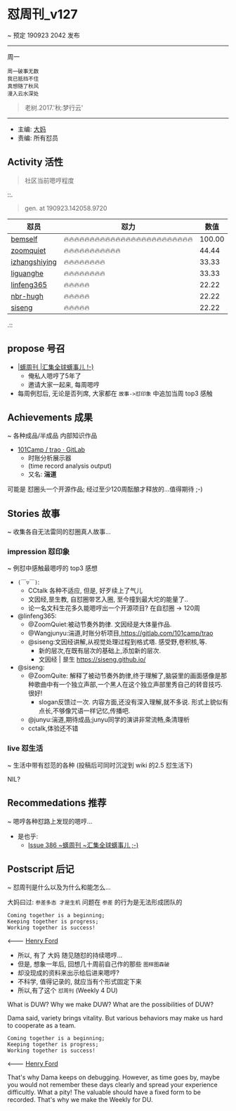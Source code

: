 # 怼周刊_v127
~ 预定 190923 2042 发布

-----------------------------------------
周一

    周一破事无数
    我已抵挡不住
    真想随了秋风
    漫入云水深处

> 老树.2017.'秋:梦行云'

-----------------------------------------

- 主编: [大妈](http://du.zoomquiet.io/2014-02/ac0-zq/)
- 责编: 所有怼员

## Activity 活性
> 社区当前嗯哼程度


::.

> gen. at 190923.142058.9720 

 怼员 | 怼力 | 数值 
---- | ---- | ----
[bemself](https://du.101.camp/PoDU/v0/bemself/) | 🔥🔥🔥🔥🔥🔥🔥🔥🔥🔥🔥🔥🔥🔥🔥🔥🔥🔥🔥🔥🔥🔥🔥🔥🔥 | 100.00
[zoomquiet](https://du.101.camp/PoDU/v0/zoomquiet/) | 🔥🔥🔥🔥🔥🔥🔥🔥🔥🔥🔥 | 44.44
[izhangshiying](https://du.101.camp/PoDU/v0/izhangshiying/) | 🔥🔥🔥🔥🔥🔥🔥🔥 | 33.33
[liguanghe](https://du.101.camp/PoDU/v0/liguanghe/) | 🔥🔥🔥🔥🔥🔥🔥🔥 | 33.33
[linfeng365](https://du.101.camp/PoDU/v0/linfeng365/) | 🔥🔥🔥🔥🔥 | 22.22
[nbr-hugh](https://du.101.camp/PoDU/v0/nbr-hugh/) | 🔥🔥🔥🔥🔥 | 22.22
[siseng](https://du.101.camp/PoDU/v0/siseng/) | 🔥🔥🔥🔥🔥 | 22.22

.::


## propose 号召

- [|蠎周刊 |汇集全球蠎事儿 !-)](http://weekly.pychina.org/archives.html)
    + 俺私人嗯哼了5年了
    + 邀请大家一起来, 每周嗯哼
- 每周例怼后, 无论是否列席, 大家都在 `故事->怼印象` 中追加当周 top3 感触



## Achievements 成果 
~ 各种成品/半成品 内部知识作品

- [101Camp / trao · GitLab](https://gitlab.com/101camp/trao)
    + 时账分析展示器
    + (time record analysis output)
    + 又名: **湍道**

可能是 怼圈头一个开源作品;
经过至少120周酝酿才释放的...值得期待 ;-)

      
## Stories 故事 
~ 收集各自无法雷同的怼圈真人故事...


### impression 怼印象 
~ 例怼中感触最嗯哼的 top3 感想

- `(￣▽￣)`:
    + CCtalk 各种不适应, 但是, 好歹续上了气儿
    + 文因经,昰生教, 自怼圈带艺入圈, 至今撞到最大坨的能量了..
    + 论一名文科生花多久能嗯哼出一个开源项目? 在自怼圈 -> 120周
- @linfeng365:
    + @ZoomQuiet:被动节奏外韵律. 文因经是大体量作品. 
    + @Wangjunyu:湍道,时账分析项目,https://gitlab.com/101camp/trao
    + @siseng:文因经讲解,从视觉处理过程到格式塔. 感受野,卷积核,等. 
        * 新的层次,在既有层次的基础上,添加新的层次. 
        * 文因经 | 昰生 https://siseng.github.io/
- @siseng:
    + @ZoomQuite: 解释了被动节奏外韵律,终于理解了,脑袋里的画面感像是那种歌曲中有一个独立声部,一个黑人在这个独立声部里秀自己的转音技巧. 很好!
        * slogan反馈过一次. 内容方面,还没有深入理解,就不多说. 形式上貌似有点长,不够像咒语一样记忆,传播吧. 
    + @junyu:湍道,期待成品;junyu同学的演讲非常流畅,条清理析
    + cctalk,体验还不错


### live 怼生活
~ 生活中带有怼范的各种 (投稿后可同时沉淀到 wiki 的2.5 怼生活下)

NIL?

## Recommedations 推荐 
~ 嗯哼各种怼路上发现的嗯哼...

- 是也乎:
    + [Issue 386 ~蠎周刊 ~汇集全球蠎事儿 ;-)](http://weekly.pychina.org/issue/issue-386.html)


## Postscript 后记 
~ 怼周刊是什么以及为什么和能怎么...

大妈曰过: `参差多态 才是生机`
问题在 `参差` 的行为是无法形成团队的

    Coming together is a beginning; 
    Keeping together is progress; 
    Working together is success!

<--- [Henry Ford](https://www.brainyquote.com/quotes/quotes/h/henryford121997.html)

- 所以, 有了 大妈 随见随怼的持续嗯哼...
- 但是, 想象一年后, 回想几十周前自己作的那些 `图样图森破` 
- 却没现成的资料来出示给后进来嗯哼?
- 不科学, 值得记录的, 就应当有个形式固定下来
- 所以,有了这个 `怼周刊` (Weekly 4 DU)

What is DUW?
Why we make DUW?
What are the possibilities of DUW?

Dama said, variety brings vitality.
But various behaviors may make us hard to cooperate as a team.

    Coming together is a beginning; 
    Keeping together is progress; 
    Working together is success!

<--- [Henry Ford](https://www.brainyquote.com/quotes/quotes/h/henryford121997.html)

That's why Dama keeps on debugging.
However, as time goes by, maybe you would not remember these days clearly and spread your experience difficultly.
What a pity!
The valuable should have a fixed form to be recorded.
That's why we make the Weekly for DU.

